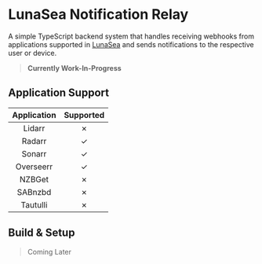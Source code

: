 # LunaSea Notification Relay

A simple TypeScript backend system that handles receiving webhooks from applications supported in [LunaSea](https://github.com/CometTools/LunaSea) and sends notifications to the respective user or device.

> **Currently Work-In-Progress**

## Application Support

| Application | Supported |
| :---------: | :-------: |
|   Lidarr    |  &cross;  |
|   Radarr    |  &check;  |
|   Sonarr    |  &check;  |
|  Overseerr  |  &check;  |
|   NZBGet    |  &cross;  |
|   SABnzbd   |  &cross;  |
|  Tautulli   |  &cross;  |

## Build & Setup

> Coming Later
